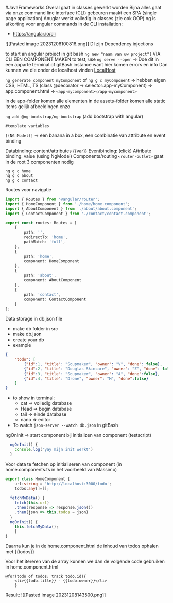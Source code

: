 #JavaFrameworks 
Overal gaat in classes gewerkt worden
Bijna alles gaat via onze command line interface (CLI) gebeuren
maakt een SPA (single page application)
Anuglar werkt volledig in classes (zie ook OOP)
ng is afkorting voor angular commands in de CLI
installation:
- https://angular.io/cli

![[Pasted image 20231206100816.png]]
DI zijn Dependency injections

to start an angular project in git bash
`ng new "naam van uw project"]`
VIA CLI EEN COMPONENT MAKEN
to test, use `ng serve --open` => Doe dit in een apparte terminal of gitBash instance want hier komen errors en info
Dan kunnen we die onder de localhost vinden
[LocalHost](http://localhost:4200/)

`ng generate component myComponent` of `ng g c myComponent`
=> hebben eigen CSS, HTML, TS (class @decorator -> selector:app-myComponent)
=> app.component.html -> `<app-mycomponent></app-mycomponent>`

in de app-folder komen alle elementen
in de assets-folder komen alle static items gelijk afbeeldingen enzo

`ng add @ng-bootstrap/ng-bootstrap` (add bootstrap with angular) 

`#template variables`

`[(NG Model)]` => een banana in a box, een combinatie van attribute en event binding

Databinding: content/attributes {{var}}
Eventbinding: (click)
Attribute binding: value (using NgModel)
Components/routing
`<router-outlet>` gaat in de root
3 componenten nodig
```gitBash
ng g c home
ng g c about
ng g c contact
```


Routes voor navigatie
```TypeScript
import { Routes } from '@angular/router';
import { HomeComponent } from './home/home.component';
import { AboutComponent } from './about/about.component';
import { ContactComponent } from './contact/contact.component';

export const routes: Routes = [
    {
        path: '',
        redirectTo: 'home',
        pathMatch: 'full',
    },
    {
        path: 'home',
        component: HomeComponent
    },
    {
        path: 'about',
        component: AboutComponent
    },
    {
        path: 'contact',
        component: ContactComponent
    }
];
```

Data storage in db.json file
- make db folder in src
- make db.json
- create your db
- example
``` json
{
    "todo": [
        {"id":1, "title": "Soupmaker", "owner": "V", "done": false},
        {"id":2, "title": "Douglas Skincare", "owner": "Z", "done": false},
        {"id":3, "title": "Soupmaker", "owner": "A", "done":false},
        {"id":4, "title": "Drone", "owner": "M", "done":false}
    ]
}
```
- to show in terminal:
	- cat => volledig database
	- Head => begin database
	- tail => einde database
	- nano => editor
- To watch
`json-server --watch db.json` in gitBash

ngOnInit => start component bij initializen van component (testscript)
```TypeScript
  ngOnInit() {
    console.log('yay mijn init werkt')
  }
```
Voor data te fetchen op initialiseren van component (in home.components.ts in het voorbeeld van Massimo)
```Typescript  
export class HomeComponent {
	url:string = 'http://localhost:3000/todo';
	todos:any[]=[];
	
  fetchMyData() {
    fetch(this.url)
    .then(response => response.json())
    .then(json => this.todos = json)
  }
  ngOnInit() {
	this.fetchMyData();
	}
}
```
Daarna kun je in de home.component.html de inhoud van todos ophalen met {{todos}}

Voor het itereren van de array kunnen we dan de volgende code gebruiken in home.component.html
``` 
@for(todo of todos; track todo.id){
	<li>{{todo.title}} - {{todo.owner}}</li>
	}
```
Result: ![[Pasted image 20231208143500.png]]
